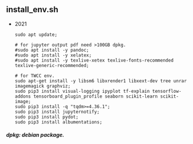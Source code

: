 ## install_env.sh
* 2021


      sudo apt update;

      # for jupyter output pdf need >100GB dpkg.
      #sudo apt install -y pandoc;
      #sudo apt install -y xelatex;
      #sudo apt install -y texlive-xetex texlive-fonts-recommended texlive-generic-recommended;

      # for TWCC env.
      sudo apt-get install -y libsm6 libxrender1 libxext-dev tree unrar imagemagick graphviz;
      sudo pip3 install visual-logging ipyplot tf-explain tensorflow-addons tensorboard_plugin_profile seaborn scikit-learn scikit-image;
      sudo pip3 install -q "tqdm>=4.36.1";
      sudo pip3 install jupyternotify;
      sudo pip3 install pydot;
      sudo pip3 install albumentations;




##### dpkg: debian package. 
